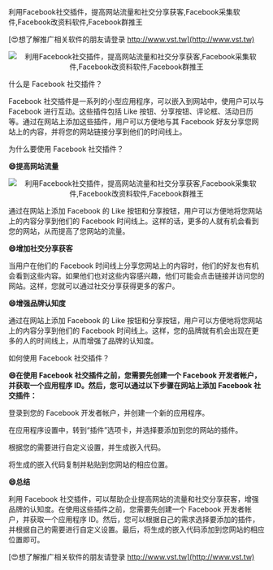 利用Facebook社交插件，提高网站流量和社交分享获客,Facebook采集软件,Facebook改资料软件,Facebook群推王

[😍想了解推广相关软件的朋友请登录 http://www.vst.tw](http://www.vst.tw)

 <center><img src="https://vst.tw/MP4/tuiguang/png/1.png" alt="利用Facebook社交插件，提高网站流量和社交分享获客,Facebook采集软件,Facebook改资料软件,Facebook群推王"></center>

什么是 Facebook 社交插件？

Facebook 社交插件是一系列的小型应用程序，可以嵌入到网站中，使用户可以与 Facebook 进行互动。这些插件包括 Like 按钮、分享按钮、评论框、活动日历等。通过在网站上添加这些插件，用户可以方便地与其 Facebook 好友分享您网站上的内容，并将您的网站链接分享到他们的时间线上。

为什么要使用 Facebook 社交插件？

**😄提高网站流量**

 <center><img src="https://vst.tw/MP4/tuiguang/png/0.png" alt="利用Facebook社交插件，提高网站流量和社交分享获客,Facebook采集软件,Facebook改资料软件,Facebook群推王"></center>

通过在网站上添加 Facebook 的 Like 按钮和分享按钮，用户可以方便地将您网站上的内容分享到他们的 Facebook 时间线上。这样的话，更多的人就有机会看到您的网站，从而提高了您网站的流量。

**😄增加社交分享获客**

当用户在他们的 Facebook 时间线上分享您网站上的内容时，他们的好友也有机会看到这些内容。如果他们也对这些内容感兴趣，他们可能会点击链接并访问您的网站。这样，您就可以通过社交分享获得更多的客户。

**😄增强品牌认知度**

通过在网站上添加 Facebook 的 Like 按钮和分享按钮，用户可以方便地将您网站上的内容分享到他们的 Facebook 时间线上。这样，您的品牌就有机会出现在更多的人的时间线上，从而增强了品牌的认知度。

如何使用 Facebook 社交插件？

**😄在使用 Facebook 社交插件之前，您需要先创建一个 Facebook 开发者帐户，并获取一个应用程序 ID。然后，您可以通过以下步骤在网站上添加 Facebook 社交插件：**

登录到您的 Facebook 开发者帐户，并创建一个新的应用程序。

在应用程序设置中，转到“插件”选项卡，并选择要添加到您的网站的插件。

根据您的需要进行自定义设置，并生成嵌入代码。

将生成的嵌入代码复制并粘贴到您网站的相应位置。

**😄总结**

利用 Facebook 社交插件，可以帮助企业提高网站的流量和社交分享获客，增强品牌的认知度。在使用这些插件之前，您需要先创建一个 Facebook 开发者帐户，并获取一个应用程序 ID。然后，您可以根据自己的需求选择要添加的插件，并根据自己的需要进行自定义设置。最后，将生成的嵌入代码添加到您网站的相应位置即可。

[😍想了解推广相关软件的朋友请登录 http://www.vst.tw](http://www.vst.tw)



